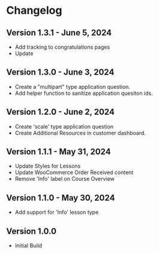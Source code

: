 # Changelog

## Version 1.3.1 - June 5, 2024
- Add tracking to congratulations pages
- Update 

## Version 1.3.0 - June 3, 2024
- Create a "multipart" type application question.
- Add helper function to sanitize application quesiton ids.

## Version 1.2.0 - June 2, 2024
- Create 'scale' type application question
- Create Additional Resources in customer dashboard.

## Version 1.1.1 - May 31, 2024
- Update Styles for Lessons
- Update WooCommerce Order Received content
- Remove 'Info' label on Course Overview

## Version 1.1.0 - May 30, 2024
- Add support for 'Info' lesson type

## Version 1.0.0
- Initial Build